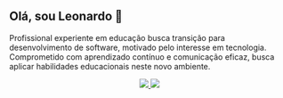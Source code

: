 ## Olá, sou Leonardo 👋

Profissional experiente em educação busca transição para desenvolvimento de software, motivado pelo interesse em tecnologia. Comprometido com aprendizado contínuo e comunicação eficaz, busca aplicar habilidades educacionais neste novo ambiente.
<p align="center">
  <a href="mailto:aques.leo@gmail.com">
    <img src="https://img.shields.io/badge/Gmail-D14836?style=for-the-badge&logo=gmail&logoColor=white">
  </a>
  <a href="https://www.linkedin.com/in/leonardo-pereira-aques-99a9bb1b7">
    <img src="https://img.shields.io/badge/LinkedIn-0077B5?style=for-the-badge&logo=linkedin&logoColor=white">
  </a>
</p>






<!--
**LeonardoAques/LeonardoAques** is a ✨ _special_ ✨ repository because its `README.md` (this file) appears on your GitHub profile.

Here are some ideas to get you started:

- 🔭 I’m currently working on ...
- 🌱 I’m currently learning ...
- 👯 I’m looking to collaborate on ...
- 🤔 I’m looking for help with ...
- 💬 Ask me about ...
- 📫 How to reach me: ...
- 😄 Pronouns: ...
- ⚡ Fun fact: ...
-->
